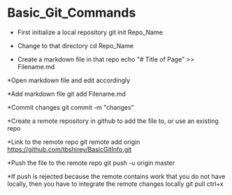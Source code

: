 # Basic_Git_Commands

* First initialize a local repository
git init Repo_Name

* Change to that directory
cd Repo_Name

* Create a markdown file in that repo
echo "# Title of Page" >> Filename.md

*Open markdown file and edit accordingly

*Add markdown file
git add Filename.md

*Commit changes
git commit -m "changes"

*Create a remote repository in github to add the file to, or use an existing repo

*Link to the remote repo
git remote add origin https://github.com/tbshirey/BasicGitInfo.git

*Push the file to the remote repo
git push -u origin master

*If push is rejected because the remote contains work that you do not have locally, then you have to integrate the remote changes locally
git pull
ctrl+x



